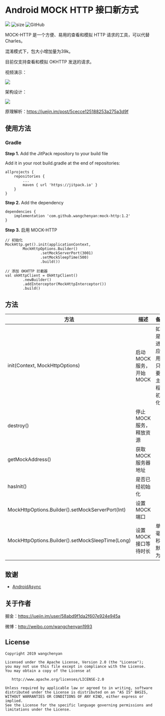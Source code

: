 # Android MOCK HTTP 接口新方式

[![](https://jitpack.io/v/wangchenyan/mock-http.svg)](https://jitpack.io/#wangchenyan/mock-http)
![size](https://img.shields.io/badge/size-39k-FF4500.svg?style=flat)
![GitHub](https://img.shields.io/github/license/wangchenyan/mock-http.svg)

MOCK-HTTP 是一个方便、易用的查看和模拟 HTTP 请求的工具，可以代替 Charles。

混淆模式下，包大小增加量为39k。

目前仅支持查看和模拟 OKHTTP 发送的请求。

视频演示：

[![](https://raw.githubusercontent.com/wangchenyan/mock-http/master/art/demo.jpg)](https://v.youku.com/v_show/id_XNDE5ODgxOTE0OA==.html)

架构设计：

![](https://raw.githubusercontent.com/wangchenyan/mock-http/master/art/architecture.jpg)

原理解析：https://juejin.im/post/5cecce125188253a275a3d9f

## 使用方法

### Gradle

**Step 1.** Add the JitPack repository to your build file

Add it in your root build.gradle at the end of repositories:

```
allprojects {
	repositories {
		...
		maven { url 'https://jitpack.io' }
	}
}
```

**Step 2.** Add the dependency

```
dependencies {
    implementation 'com.github.wangchenyan:mock-http:1.2'
}
```

**Step 3.** 启用 MOCK-HTTP

```
// 初始化
MockHttp.get().init(applicationContext,
        MockHttpOptions.Builder()
                .setMockServerPort(3001)
                .setMockSleepTime(500)
                .build())

// 添加 OKHTTP 拦截器
val okHttpClient = OkHttpClient()
        .newBuilder()
        .addInterceptor(MockHttpInterceptor())
        .build()
```

## 方法

| 方法 | 描述 | 备注 |
| ---- | ---- | ---- |
| init(Context, MockHttpOptions) | 启动 MOCK 服务，开始 MOCK | 如果是多进程应用，只需要在主进程中初始化 |
| destroy() | 停止 MOCK 服务，释放资源 | |
| getMockAddress() | 获取 MOCK 服务器地址 | |
| hasInit() | 是否已经初始化 | |
| MockHttpOptions.Builder().setMockServerPort(Int) | 设置 MOCK 端口 | |
| MockHttpOptions.Builder().setMockSleepTime(Long) | 设置 MOCK 接口等待时长 | 单位毫秒，默认为0 |

## 致谢

- [AndroidAsync](https://github.com/koush/AndroidAsync)

## 关于作者

掘金：https://juejin.im/user/58abd9f1da2f607e924e945a

微博：http://weibo.com/wangchenyan1993

## License

    Copyright 2019 wangchenyan

    Licensed under the Apache License, Version 2.0 (the "License");
    you may not use this file except in compliance with the License.
    You may obtain a copy of the License at

       http://www.apache.org/licenses/LICENSE-2.0

    Unless required by applicable law or agreed to in writing, software
    distributed under the License is distributed on an "AS IS" BASIS,
    WITHOUT WARRANTIES OR CONDITIONS OF ANY KIND, either express or implied.
    See the License for the specific language governing permissions and
    limitations under the License.
